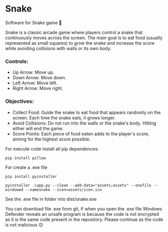 # Snake
Software for Snake game 🐍

Snake is a classic arcade game where players control a snake that continuously moves across the screen. The main goal is to eat food (usually represented as small squares) to grow the snake and increase the score while avoiding collisions with walls or its own body.

### Controls:
 - Up Arrow: Move up.
 - Down Arrow: Move down.
 - Left Arrow: Move left.
 - Right Arrow: Move right.

### Objectives:
 - Collect Food: Guide the snake to eat food that appears randomly on the screen. Each time the snake eats, it grows longer.
 - Avoid Collisions: Do not run into the walls or the snake's body. Hitting either will end the game.
 - Score Points: Each piece of food eaten adds to the player's score, aiming for the highest score possible.


For execute code install all pip dependences:
```
pip install pillow
```

For create a .exe file
```
pip install pyinstaller
```
```
pyinstaller .\app.py --clean --add-data="assets;assets" --onefile --windowed --namesnake --icon=assets/icon.ico   
```

See the .exe file in folder into dist/snake.exe

You can download file .exe from git, if when you open the .exe file Windows Defender reveals an unsafe program is because the code is not encrypted as it is the same code present in the repository. Please continue as the code is not malicious 😊
